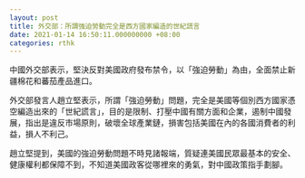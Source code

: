 ```yaml
---
layout: post
title: 外交部：所謂強迫勞動完全是西方國家編造的世紀謊言
date: 2021-01-14 16:50:11.000000000 +08:00
categories: rthk
---
```


中國外交部表示，堅決反對美國政府發布禁令，以「強迫勞動」為由，全面禁止新疆棉花和蕃茄產品進口。

外交部發言人趙立堅表示，所謂「強迫勞動」問題，完全是美國等個別西方國家憑空編造出來的「世紀謊言」，目的是限制、打壓中國有關方面和企業，遏制中國發展，指出是違反市場原則，破壞全球產業鏈，損害包括美國在內的各國消費者的利益，損人不利己。

趙立堅提到，美國的強迫勞動問題不時見諸報端，質疑連美國民眾最基本的安全、健康權利都保障不到，不知道美國政客從哪裡來的勇氣，對中國政策指手劃腳。
